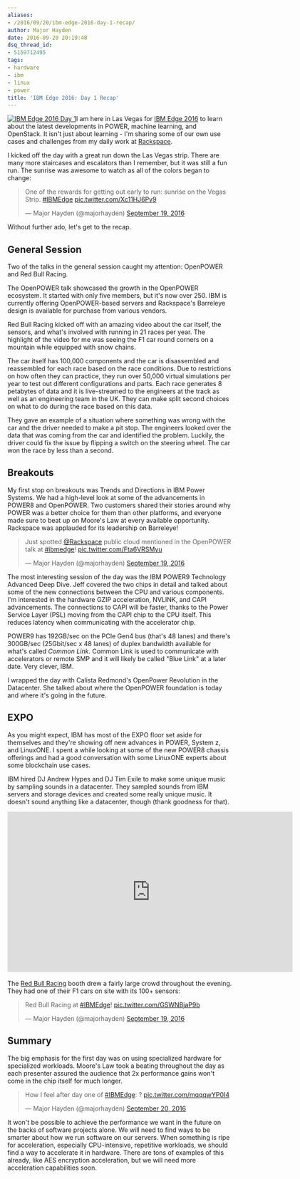 ```yaml
---
aliases:
- /2016/09/20/ibm-edge-2016-day-1-recap/
author: Major Hayden
date: 2016-09-20 20:19:48
dsq_thread_id:
- 5159712495
tags:
- hardware
- ibm
- linux
- power
title: 'IBM Edge 2016: Day 1 Recap'
---
```


[<img src="/wp-content/uploads/2016/09/IMG_20160919_090354077_TOP-e1474402617332.jpg" alt="IBM Edge 2016 Day 1" width="1024" height="309" class="aligncenter size-full wp-image-6434" srcset="/wp-content/uploads/2016/09/IMG_20160919_090354077_TOP-e1474402617332.jpg 1024w, /wp-content/uploads/2016/09/IMG_20160919_090354077_TOP-e1474402617332-300x91.jpg 300w, /wp-content/uploads/2016/09/IMG_20160919_090354077_TOP-e1474402617332-768x232.jpg 768w" sizes="(max-width: 1024px) 100vw, 1024px" />][1]I am here in Las Vegas for [IBM Edge 2016][2] to learn about the latest developments in POWER, machine learning, and OpenStack. It isn't just about learning - I'm sharing some of our own use cases and challenges from my daily work at [Rackspace][3].

I kicked off the day with a great run down the Las Vegas strip. There are many more staircases and escalators than I remember, but it was still a fun run. The sunrise was awesome to watch as all of the colors began to change:

<blockquote class="twitter-tweet tw-align-center" data-width="500">
  <p lang="en" dir="ltr">
    One of the rewards for getting out early to run: sunrise on the Vegas Strip. <a href="https://twitter.com/hashtag/IBMEdge?src=hash">#IBMEdge</a> <a href="https://t.co/Xc11HJ6Pv9">pic.twitter.com/Xc11HJ6Pv9</a>
  </p>

  <p>
    &mdash; Major Hayden (@majorhayden) <a href="https://twitter.com/majorhayden/status/777860950779191296">September 19, 2016</a>
  </p>
</blockquote>



Without further ado, let's get to the recap.

## General Session

Two of the talks in the general session caught my attention: OpenPOWER and Red Bull Racing.

The OpenPOWER talk showcased the growth in the OpenPOWER ecosystem. It started with only five members, but it's now over 250. IBM is currently offering OpenPOWER-based servers and Rackspace's Barreleye design is available for purchase from various vendors.

Red Bull Racing kicked off with an amazing video about the car itself, the sensors, and what's involved with running in 21 races per year. The highlight of the video for me was seeing the F1 car round corners on a mountain while equipped with snow chains.

The car itself has 100,000 components and the car is disassembled and reassembled for each race based on the race conditions. Due to restrictions on how often they can practice, they run over 50,000 virtual simulations per year to test out different configurations and parts. Each race generates 8 petabytes of data and it is live-streamed to the engineers at the track as well as an engineering team in the UK. They can make split second choices on what to do during the race based on this data.

They gave an example of a situation where something was wrong with the car and the driver needed to make a pit stop. The engineers looked over the data that was coming from the car and identified the problem. Luckily, the driver could fix the issue by flipping a switch on the steering wheel. The car won the race by less than a second.

## Breakouts

My first stop on breakouts was Trends and Directions in IBM Power Systems. We had a high-level look at some of the advancements in POWER8 and OpenPOWER. Two customers shared their stories around why POWER was a better choice for them than other platforms, and everyone made sure to beat up on Moore's Law at every available opportunity. Rackspace was applauded for its leadership on Barreleye!

<blockquote class="twitter-tweet tw-align-center" data-width="500">
  <p lang="en" dir="ltr">
    Just spotted <a href="https://twitter.com/Rackspace">@Rackspace</a> public cloud mentioned in the OpenPOWER talk at <a href="https://twitter.com/hashtag/ibmedge?src=hash">#ibmedge</a>! <a href="https://t.co/Fta6VRSMyu">pic.twitter.com/Fta6VRSMyu</a>
  </p>

  <p>
    &mdash; Major Hayden (@majorhayden) <a href="https://twitter.com/majorhayden/status/777930188264906752">September 19, 2016</a>
  </p>
</blockquote>



The most interesting session of the day was the IBM POWER9 Technology Advanced Deep Dive. Jeff covered the two chips in detail and talked about some of the new connections between the CPU and various components. I'm interested in the hardware GZIP acceleration, NVLINK, and CAPI advancements. The connections to CAPI will be faster, thanks to the Power Service Layer (PSL) moving from the CAPI chip to the CPU itself. This reduces latency when communicating with the accelerator chip.

POWER9 has 192GB/sec on the PCIe Gen4 bus (that's 48 lanes) and there's 300GB/sec (25Gbit/sec x 48 lanes) of duplex bandwidth available for what's called _Common Link_. Common Link is used to communicate with accelerators or remote SMP and it will likely be called "Blue Link" at a later date. Very clever, IBM.

I wrapped the day with Calista Redmond's OpenPower Revolution in the Datacenter. She talked about where the OpenPOWER foundation is today and where it's going in the future.

## EXPO

As you might expect, IBM has most of the EXPO floor set aside for themselves and they're showing off new advances in POWER, System z, and LinuxONE. I spent a while looking at some of the new POWER8 chassis offerings and had a good conversation with some LinuxONE experts about some blockchain use cases.

IBM hired DJ Andrew Hypes and DJ Tim Exile to make some unique music by sampling sounds in a datacenter. They sampled sounds from IBM servers and storage devices and created some really unique music. It doesn't sound anything like a datacenter, though (thank goodness for that).

<span class="embed-youtube" style="text-align:center; display: block;"><iframe class='youtube-player' type='text/html' width='640' height='360' src='https://www.youtube.com/embed/ZORBcubiV3I?version=3&#038;rel=1&#038;fs=1&#038;autohide=2&#038;showsearch=0&#038;showinfo=1&#038;iv_load_policy=1&#038;wmode=transparent' allowfullscreen='true' style='border:0;'></iframe></span>

The [Red Bull Racing][7] booth drew a fairly large crowd throughout the evening. They had one of their F1 cars on site with its 100+ sensors:

<blockquote class="twitter-tweet tw-align-center" data-width="500">
  <p lang="en" dir="ltr">
    Red Bull Racing at <a href="https://twitter.com/hashtag/IBMEdge?src=hash">#IBMEdge</a>! <a href="https://t.co/GSWNBjaP9b">pic.twitter.com/GSWNBjaP9b</a>
  </p>

  <p>
    &mdash; Major Hayden (@majorhayden) <a href="https://twitter.com/majorhayden/status/777676547394244608">September 19, 2016</a>
  </p>
</blockquote>



## Summary

The big emphasis for the first day was on using specialized hardware for specialized workloads. Moore's Law took a beating throughout the day as each presenter assured the audience that 2x performance gains won't come in the chip itself for much longer.

<blockquote class="twitter-tweet tw-align-center" data-width="500">
  <p lang="en" dir="ltr">
    How I feel after day one of <a href="https://twitter.com/hashtag/IBMEdge?src=hash">#IBMEdge</a>: ? <a href="https://t.co/mqqqwYP0I4">pic.twitter.com/mqqqwYP0I4</a>
  </p>

  <p>
    &mdash; Major Hayden (@majorhayden) <a href="https://twitter.com/majorhayden/status/778046768789397505">September 20, 2016</a>
  </p>
</blockquote>



It won't be possible to achieve the performance we want in the future on the backs of software projects alone. We will need to find ways to be smarter about how we run software on our servers. When something is ripe for acceleration, especially CPU-intensive, repetitive workloads, we should find a way to accelerate it in hardware. There are tons of examples of this already, like AES encryption acceleration, but we will need more acceleration capabilities soon.

 [1]: /wp-content/uploads/2016/09/IMG_20160919_090354077_TOP-e1474402617332.jpg
 [2]: http://www-03.ibm.com/systems/edge/
 [3]: http://www.rackspace.com/
 [7]: https://twitter.com/redbullracing